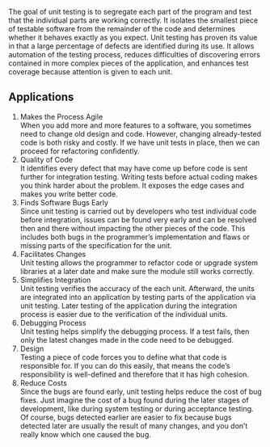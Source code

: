 The goal of unit testing is to segregate each part of the program and test that the individual parts are working correctly. It isolates the smallest piece of testable software from the remainder of the code and determines whether it behaves exactly as you expect. 
Unit testing has proven its value in that a large percentage of defects are identified during its use. It allows automation of the testing process, reduces difficulties of discovering errors contained in more complex pieces of the application, and enhances test coverage because attention is given to each unit.

## Applications
1. Makes the Process Agile<br />
        When you add more and more features to a software, you sometimes need to change old design and code. However, changing already-tested code is both risky and costly. If we have unit tests in place, then we can proceed for refactoring confidently.
2. Quality of Code<br />
    It identifies every defect that may have come up before code is sent further for integration testing. Writing tests before actual coding makes you think harder about the problem. It exposes the edge cases and makes you write better code. 
3. Finds Software Bugs Early<br />
    Since unit testing is carried out by developers who test individual code before integration, issues can be found very early and can be resolved then and there without impacting the other pieces of the code. This includes both bugs in the programmer’s implementation and flaws or missing parts of the specification for the unit.
4. Facilitates Changes <br />
    Unit testing allows the programmer to refactor code or upgrade system libraries at a later date and make sure the module still works correctly.
5. Simplifies Integration<br />
    Unit testing verifies the accuracy of the each unit. Afterward, the units are integrated into an application by testing parts of the application via unit testing. Later testing of the application during the integration process is easier due to the verification of the individual units.
6. Debugging Process<br />
    Unit testing helps simplify the debugging process. If a test fails, then only the latest changes made in the code need to be debugged.
7. Design<br />
  Testing a piece of code forces you to define what that code is responsible for. If you can do this easily, that means the code’s responsibility is well-defined and therefore that it has high cohesion.
8. Reduce Costs<br />
  Since the bugs are found early, unit testing helps reduce the cost of bug fixes. Just imagine the cost of a bug found during the later stages of development, like during system testing or during acceptance testing. Of course, bugs detected earlier are easier to fix because bugs detected later are usually the result of many changes, and you don’t really know which one caused the bug. 

